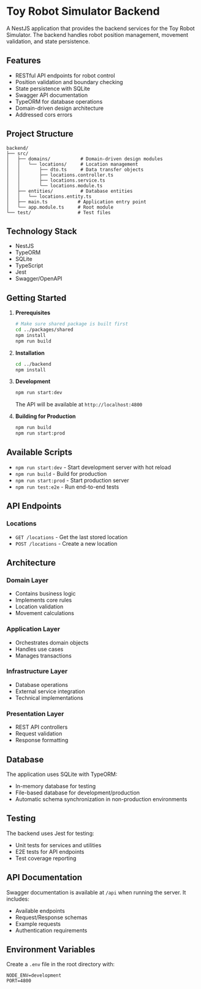 # Toy Robot Simulator Backend

A NestJS application that provides the backend services for the Toy Robot Simulator. The backend handles robot position management, movement validation, and state persistence.

## Features

- RESTful API endpoints for robot control
- Position validation and boundary checking
- State persistence with SQLite
- Swagger API documentation
- TypeORM for database operations
- Domain-driven design architecture
- Addressed cors errors

## Project Structure

```
backend/
├── src/
│   ├── domains/           # Domain-driven design modules
│   │   └── locations/     # Location management
│   │       ├── dto.ts     # Data transfer objects
│   │       ├── locations.controller.ts
│   │       ├── locations.service.ts
│   │       └── locations.module.ts
│   ├── entities/          # Database entities
│   │   └── locations.entity.ts
│   ├── main.ts           # Application entry point
│   └── app.module.ts     # Root module
└── test/                 # Test files
```

## Technology Stack

- NestJS
- TypeORM
- SQLite
- TypeScript
- Jest
- Swagger/OpenAPI

## Getting Started

1. **Prerequisites**
   ```bash
   # Make sure shared package is built first
   cd ../packages/shared
   npm install
   npm run build
   ```

2. **Installation**
   ```bash
   cd ../backend
   npm install
   ```

3. **Development**
   ```bash
   npm run start:dev
   ```
   The API will be available at `http://localhost:4800`

4. **Building for Production**
   ```bash
   npm run build
   npm run start:prod
   ```

## Available Scripts

- `npm run start:dev` - Start development server with hot reload
- `npm run build` - Build for production
- `npm run start:prod` - Start production server
- `npm run test:e2e` - Run end-to-end tests

## API Endpoints

### Locations

- `GET /locations` - Get the last stored location
- `POST /locations` - Create a new location


## Architecture

### Domain Layer
- Contains business logic
- Implements core rules
- Location validation
- Movement calculations

### Application Layer
- Orchestrates domain objects
- Handles use cases
- Manages transactions

### Infrastructure Layer
- Database operations
- External service integration
- Technical implementations

### Presentation Layer
- REST API controllers
- Request validation
- Response formatting

## Database

The application uses SQLite with TypeORM:
- In-memory database for testing
- File-based database for development/production
- Automatic schema synchronization in non-production environments

## Testing

The backend uses Jest for testing:
- Unit tests for services and utilities
- E2E tests for API endpoints
- Test coverage reporting

## API Documentation

Swagger documentation is available at `/api` when running the server. It includes:
- Available endpoints
- Request/Response schemas
- Example requests
- Authentication requirements

## Environment Variables

Create a `.env` file in the root directory with:
```
NODE_ENV=development
PORT=4800
```
